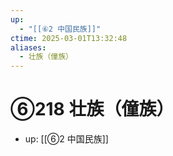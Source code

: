 ```yaml
---
up:
  - "[[⑥2 中国民族]]"
ctime: 2025-03-01T13:32:48
aliases:
  - 壮族（僮族）
---
```


# ⑥218 壮族（僮族）

- up: [[⑥2 中国民族]]
